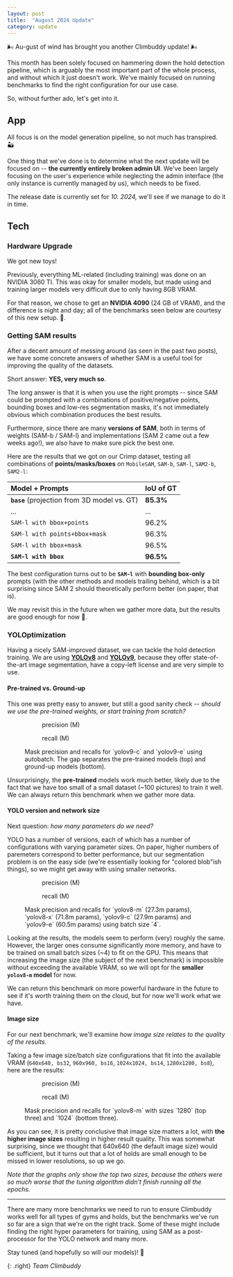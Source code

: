```yaml
---
layout: post
title:  "August 2024 Update"
category: update
---
```


🌬️ Au-gust of wind has brought you another Climbuddy update! 🌬️

This month has been solely focused on hammering down the hold detection pipeline, which is arguably the most important part of the whole process, and without which it just doesn't work.
We've mainly focused on running benchmarks to find the right configuration for our use case.

So, without further ado, let's get into it.


## App

All focus is on the model generation pipeline, so not much has transpired.  🏜️

One thing that we've done is to determine what the next update will be focused on -- **the currently entirely broken admin UI**.
We've been largely focusing on the user's experience while neglecting the admin interface (the only instance is currently managed by us), which needs to be fixed.

The release date is currently set for _10. 2024,_ we'll see if we manage to do it in time.

## Tech


### Hardware Upgrade
We got new toys!

Previously, everything ML-related (including training) was done on an NVIDIA 3060 TI.
This was okay for smaller models, but made using and training larger models very difficult due to only having 8GB VRAM.

For that reason, we chose to get an **NVIDIA 4090** (24 GB of VRAM), and the difference is night and day; all of the benchmarks seen below are courtesy of this new setup. 🎉.

### Getting SAM results
After a decent amount of messing around (as seen in the past two posts), we have some concrete answers of whether SAM is a useful tool for improving the quality of the datasets.

Short answer: **YES, very much so**.

The long answer is that it is when you use the right prompts -- since SAM could be prompted with a combinations of positive/negative points, bounding boxes and low-res segmentation masks, it's not immediately obvious which combination produces the best results.

Furthermore, since there are many **versions of SAM**, both in terms of weights (SAM-b / SAM-l) and implementations (SAM 2 came out a few weeks ago!), we also have to make sure pick the best one.

Here are the results that we got on our Crimp dataset, testing all combinations of **points/masks/boxes** on `MobileSAM`, `SAM-b`, `SAM-l`, `SAM2-b`, `SAM2-l`:

<div class="table-container" markdown="1">

| Model + Prompts | IoU of GT |
| :-- | :-- |
| **`base`** (projection from 3D model vs. GT)  | **85.3%** |
| ... | ... |
| `SAM-l with bbox+points` | 96.2% |
| `SAM-l with points+bbox+mask` | 96.3% |
| `SAM-l with bbox+mask` | 96.5% |
| **`SAM-l with bbox`** | **96.5%** |

</div>

The best configuration turns out to be **`SAM-l`** with **bounding box-only** prompts (with the other methods and models trailing behind, which is a bit surprising since SAM 2 should theoretically perform better (on paper, that is).

We may revisit this in the future when we gather more data, but the results are good enough for now 🙂.

### YOLOptimization

Having a nicely SAM-improved dataset, we can tackle the hold detection training.
We are using **[YOLOv8](https://docs.ultralytics.com/models/yolov8/)** and **[YOLOv9](https://docs.ultralytics.com/models/yolov9/)**, because they offer state-of-the-art image segmentation, have a copy-left license and are very simple to use.

#### Pre-trained vs. Ground-up
This one was pretty easy to answer, but still a good sanity check -- _should we use the pre-trained weights, or start training from scratch?_

<figure class="figures-wrapper">
<div class="figures-container">
  <figure class="center">
    <img src="/assets/2024-08-pt-vs-new-precision.svg" alt="" class="invert minor-shadow">
    <figcaption>precision (M)</figcaption>
  </figure>

  <figure class="center">
    <img src="/assets/2024-08-pt-vs-new-recall.svg" alt="" class="invert minor-shadow">
    <figcaption>recall (M)</figcaption>
  </figure>
</div>
<figcaption>Mask precision and recalls for <span markdown="1">`yolov9-c`</span> and <span markdown="1">`yolov9-e`</span> using autobatch. The gap separates the pre-trained models (top) and ground-up models (bottom).</figcaption>
</figure>

Unsurprisingly, the **pre-trained** models work much better, likely due to the fact that we have too small of a small dataset (~100 pictures) to train it well.
We can always return this benchmark when we gather more data.

#### YOLO version and network size
Next question: _how many parameters do we need?_

YOLO has a number of versions, each of which has a number of configurations with varying parameter sizes.
On paper, higher numbers of paremeters correspond to better performance, but our segmentation problem is on the easy side (we're essentially looking for "colored blob"ish things), so we might get away with using smaller networks.

<figure class="figures-wrapper">
<div class="figures-container">
  <figure class="center">
    <img src="/assets/2024-08-yolo-model-precision.svg" alt="" class="invert minor-shadow">
    <figcaption>precision (M)</figcaption>
  </figure>

  <figure class="center">
    <img src="/assets/2024-08-yolo-model-recall.svg" alt="" class="invert minor-shadow">
    <figcaption>recall (M)</figcaption>
  </figure>
</div>
<figcaption>Mask precision and recalls for <span markdown="1">`yolov8-m`</span> (27.3m params), <span markdown="1">`yolov8-x`</span> (71.8m params), <span markdown="1">`yolov9-c`</span> (27.9m params) and <span markdown="1">`yolov9-e`</span> (60.5m params) using batch size <span markdown="1">`4`</span>.</figcaption>
</figure>

Looking at the results, the models seem to perform (very) roughly the same.
However, the larger ones consume significantly more memory, and have to be trained on small batch sizes (~4) to fit on the GPU.
This means that increasing the image size (the subject of the next benchmark) is impossible without exceeding the available VRAM, so we will opt for the **smaller `yolov8-m` model** for now.

We can return this benchmark on more powerful hardware in the future to see if it's worth training them on the cloud, but for now we'll work what we have.

#### Image size
For our next benchmark, we'll examine _how image size relates to the quality of the results_.

Taking a few image size/batch size configurations that fit into the available VRAM (`640x640, bs32`, `960x960, bs16`, `1024x1024, bs14`, `1280x1280, bs8`), here are the results:



<figure class="figures-wrapper">
<div class="figures-container">
  <figure class="center">
    <img src="/assets/2024-08-image-size-precision.svg" alt="" class="invert minor-shadow">
    <figcaption>precision (M)</figcaption>
  </figure>

  <figure class="center">
    <img src="/assets/2024-08-image-size-recall.svg" alt="" class="invert minor-shadow">
    <figcaption>recall (M)</figcaption>
  </figure>
</div>
<figcaption>Mask precision and recalls for <span markdown="1">`yolov8-m`</span> with sizes <span markdown="1">`1280`</span> (top three) and <span markdown="1">`1024`</span> (bottom three).</figcaption>
</figure>

As you can see, it is pretty conclusive that image size matters a lot, with **the higher image sizes** resulting in higher result quality.
This was somewhat surprising, since we thought that 640x640 (the default image size) would be sufficient, but it turns out that a lot of holds are small enough to be missed in lower resolutions, so up we go.

_Note that the graphs only show the top two sizes, because the others were so much worse that the tuning algorithm didn't finish running all the epochs._

---

There are many more benchmarks we need to run to ensure Climbuddy works well for all types of gyms and holds, but the benchmarks we've run so far are a sign that we're on the right track.
Some of these might include finding the right hyper parameters for training, using SAM as a post-processor for the YOLO network and many more.

Stay tuned (and hopefully so will our models)! 🙂

{: .right}
_Team Climbuddy_
